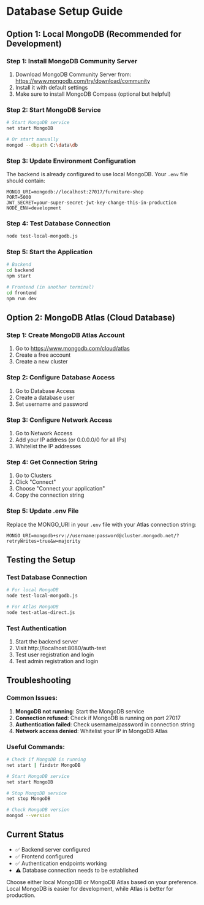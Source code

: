 # Database Setup Guide

## Option 1: Local MongoDB (Recommended for Development)

### Step 1: Install MongoDB Community Server
1. Download MongoDB Community Server from: https://www.mongodb.com/try/download/community
2. Install it with default settings
3. Make sure to install MongoDB Compass (optional but helpful)

### Step 2: Start MongoDB Service
```bash
# Start MongoDB service
net start MongoDB

# Or start manually
mongod --dbpath C:\data\db
```

### Step 3: Update Environment Configuration
The backend is already configured to use local MongoDB. Your `.env` file should contain:
```
MONGO_URI=mongodb://localhost:27017/furniture-shop
PORT=5000
JWT_SECRET=your-super-secret-jwt-key-change-this-in-production
NODE_ENV=development
```

### Step 4: Test Database Connection
```bash
node test-local-mongodb.js
```

### Step 5: Start the Application
```bash
# Backend
cd backend
npm start

# Frontend (in another terminal)
cd frontend
npm run dev
```

## Option 2: MongoDB Atlas (Cloud Database)

### Step 1: Create MongoDB Atlas Account
1. Go to https://www.mongodb.com/cloud/atlas
2. Create a free account
3. Create a new cluster

### Step 2: Configure Database Access
1. Go to Database Access
2. Create a database user
3. Set username and password

### Step 3: Configure Network Access
1. Go to Network Access
2. Add your IP address (or 0.0.0.0/0 for all IPs)
3. Whitelist the IP addresses

### Step 4: Get Connection String
1. Go to Clusters
2. Click "Connect"
3. Choose "Connect your application"
4. Copy the connection string

### Step 5: Update .env File
Replace the MONGO_URI in your `.env` file with your Atlas connection string:
```
MONGO_URI=mongodb+srv://username:password@cluster.mongodb.net/?retryWrites=true&w=majority
```

## Testing the Setup

### Test Database Connection
```bash
# For local MongoDB
node test-local-mongodb.js

# For Atlas MongoDB
node test-atlas-direct.js
```

### Test Authentication
1. Start the backend server
2. Visit http://localhost:8080/auth-test
3. Test user registration and login
4. Test admin registration and login

## Troubleshooting

### Common Issues:
1. **MongoDB not running**: Start the MongoDB service
2. **Connection refused**: Check if MongoDB is running on port 27017
3. **Authentication failed**: Check username/password in connection string
4. **Network access denied**: Whitelist your IP in MongoDB Atlas

### Useful Commands:
```bash
# Check if MongoDB is running
net start | findstr MongoDB

# Start MongoDB service
net start MongoDB

# Stop MongoDB service
net stop MongoDB

# Check MongoDB version
mongod --version
```

## Current Status
- ✅ Backend server configured
- ✅ Frontend configured
- ✅ Authentication endpoints working
- ⚠️ Database connection needs to be established

Choose either local MongoDB or MongoDB Atlas based on your preference. Local MongoDB is easier for development, while Atlas is better for production.
